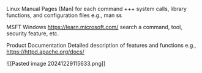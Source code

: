 Linux Manual Pages
(Man) for each command 
	+++ system calls, library functions, and configuration files 
e.g., man ss

MSFT Windows
	https://learn.microsoft.com/ 
	search a command, tool, security feature, etc. 

Product Documentation 
	Detailed description of features and functions
	e.g., 
	https://httpd.apache.org/docs/

![[Pasted image 20241229115633.png]]
